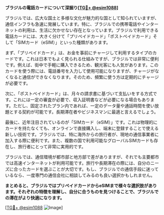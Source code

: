 **ブラジルの電話カードについて深掘り[[TG💪+ @esim1088](https://t.me/s/esim1088)]**

ブラジルでは、広大な国土と多様な文化が魅力的な国として知られていますが、通信インフラも急速に発展しています。特に、ブラジルでの携帯電話やインターネットの利用は、生活に欠かせない存在となっています。ブラジルで利用できる電話カードには、大きく分けて「プリペイドカード」「ポストペイドカード」そして「SIMカード（eSIM）」といった種類があります。

まず、「プリペイドカード」は、お金を事前にチャージして利用するタイプのカードです。これは日本でもよく見られる仕組みですが、ブラジルでは非常に便利です。例えば、街中で手軽に購入できるため、観光客にも人気があります。このカードを使う際には、電話番号を入力して使用可能になりますが、チャージがなくなると通信ができなくなります。そのため、頻繁に使う方は定期的にチャージが必要です。

次に、「ポストペイドカード」は、月々の請求書に基づいて支払いをする方式です。これには一定の審査が必要で、収入証明書などが必要になる場合もあります。ただし、固定されたプラン内であれば、一定のデータ量や通話時間を使い放題とする契約が可能です。長期滞在者やビジネスマンに最適と言えるでしょう。

最後に、近年注目されているのが「SIMカード（eSIM）」です。これは物理的にカードを持たなくても、オンラインで直接購入し、端末に登録することで使える新しい技術です。ブラジルでは、特に海外からの旅行者が、現地の通信事業者に加入する際に便利です。また、複数の国で利用可能なグローバルSIMカードも存在し、旅行者にとって非常に実用的です。

ブラジルでは、通信環境が都市部と地方部で差がありますが、それでも主要都市では高速インターネットが利用可能です。旅行や長期滞在の際には、自分のニーズに合ったカードを選ぶことが大切です。もし、ブラジルでの通信手段に迷っているなら、一度専門の通信会社に相談してみるのも良い選択かもしれません。

**まとめると、ブラジルではプリペイドカードからeSIMまで様々な選択肢があります。それぞれの特徴を理解し、自分に合うものを見つけることで、ブラジルでの滞在がより快適になります。**

[[TG💪+ @esim1088](https://t.me/s/esim1088) ![Image](https://i.postimg.cc/Y0z9fWf4/image.png)]